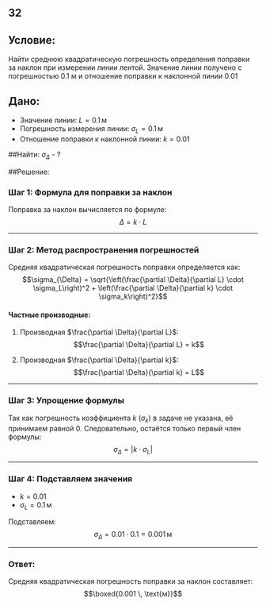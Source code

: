 ## 32

## Условие:

Найти среднюю квадратическую погрешность определения поправки за наклон при измерении линии лентой. Значение линии получено с погрешностью 0.1 м и отношение поправки к наклонной линии 0.01

## Дано:
- Значение линии: $L = 0.1 \, \text{м}$
- Погрешность измерения линии: $\sigma_L = 0.1 \, \text{м}$
- Отношение поправки к наклонной линии: $k = 0.01$

##Найти: 
$\sigma_\Delta$ - ?

##Решение:

### Шаг 1: Формула для поправки за наклон
Поправка за наклон вычисляется по формуле:  
$$\Delta = k \cdot L$$  

---

### Шаг 2: Метод распространения погрешностей
Средняя квадратическая погрешность поправки определяется как:  
$$\sigma_{\Delta} = \sqrt{\left(\frac{\partial \Delta}{\partial L} \cdot \sigma_L\right)^2 + \left(\frac{\partial \Delta}{\partial k} \cdot \sigma_k\right)^2}$$  

#### Частные производные:
1. Производная $\frac{\partial \Delta}{\partial L}$:  
$$\frac{\partial \Delta}{\partial L} = k$$  

2. Производная $\frac{\partial \Delta}{\partial k}$:  
$$\frac{\partial \Delta}{\partial k} = L$$  

---

### Шаг 3: Упрощение формулы
Так как погрешность коэффициента $k$ ($\sigma_k$) в задаче не указана, её принимаем равной $0$. Следовательно, остаётся только первый член формулы:  
$$\sigma_{\Delta} = \left|k \cdot \sigma_L\right|$$  

---

### Шаг 4: Подставляем значения
- $k = 0.01$  
- $\sigma_L = 0.1 \, \text{м}$  

Подставляем:  
$$\sigma_{\Delta} = 0.01 \cdot 0.1 = 0.001 \, \text{м}$$  

---

### Ответ:
Средняя квадратическая погрешность поправки за наклон составляет:  
$$\boxed{0.001 \, \text{м}}$$